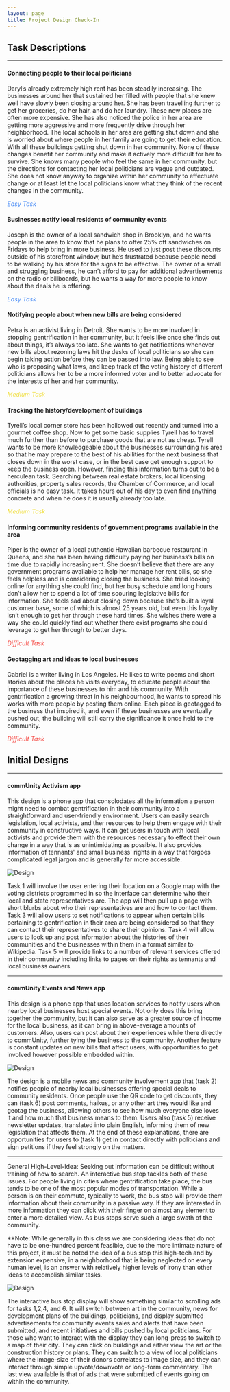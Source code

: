 ```yaml
---
layout: page
title: Project Design Check-In
---
```


## Task Descriptions

---

#### Connecting people to their local politicians

Daryl’s already extremely high rent has been steadily increasing. The businesses around her that sustained her filled with people that she knew well have slowly been closing around her. She has been travelling further to get her groceries, do her hair, and do her laundry. These new places are often more expensive. She has also noticed the police in her area are getting more aggressive and more frequently drive through her neighborhood. The local schools in her area are getting shut down and she is worried about where people in her family are going to get their education. With all these buildings getting shut down in her community. None of these changes benefit her community and make it actively more difficult for her to survive. She knows many people who feel the same in her community, but the directions for contacting her local politicians are vague and outdated. She does not know anyway to organize within her community to effectuate change or at least let the local politicians know what they think of the recent changes in the community. 

*<span style="color:#4287f5">Easy Task</span>*


#### Businesses notify local residents of community events

Joseph is the owner of a local sandwich shop in Brooklyn, and he wants people in the area to know that he plans to offer 25% off sandwiches on Fridays to help bring in more business. He used to just post these discounts outside of his storefront window, but he’s frustrated because people need to be walking by his store for the signs to be effective. The owner of a small and struggling business, he can’t afford to pay for additional advertisements on the radio or billboards, but he wants a way for more people to know about the deals he is offering. 


*<span style="color:#4287f5">Easy Task</span>*


#### Notifying people about when new bills are being considered

Petra is an activist living in Detroit. She wants to be more involved in stopping gentrification in her community, but it feels like once she finds out about things, it’s always too late. She wants to get notifications whenever new bills about rezoning laws hit the desks of local politicians so she can begin taking action before they can be passed into law. Being able to see who is proposing what laws, and keep track of the voting history of different politicians allows her to be a more informed voter and to better advocate for the interests of her and her community.


*<span style="color:#f0de3e">Medium Task</span>*


#### Tracking the history/development of buildings

Tyrell’s local corner store has been hollowed out recently and turned into a gourmet coffee shop. Now to get some basic supplies Tyrell has to travel much further than before to purchase goods that are not as cheap. Tyrell wants to be more knowledgeable about the businesses surrounding his area so that he may prepare to the best of his abilities for the next business that closes down in the worst case, or in the best case get enough support to keep the business open. However, finding this information turns out to be a herculean task. Searching between real estate brokers, local licensing authorities, property sales records, the Chamber of Commerce, and local officials is no easy task. It takes hours out of his day to even find anything concrete and when he does it is usually already too late. 


*<span style="color:#f0de3e">Medium Task</span>*


#### Informing community residents of government programs available in the area

Piper is the owner of a local authentic Hawaiian barbecue restaurant in Queens, and she has been having difficulty paying her business’s bills on time due to rapidly increasing rent. She doesn’t believe that there are any government programs available to help her manage her rent bills, so she feels helpless and is considering closing the business. She tried looking online for anything she could find, but her busy schedule and long hours don’t allow her to spend a lot of time scouring legislative bills for information. She feels sad about closing down because she’s built a loyal customer base, some of which is almost 25 years old, but even this loyalty isn’t enough to get her through these hard times. She wishes there were a way she could quickly find out whether there exist programs she could leverage to get her through to better days.


*<span style="color:#f54640">Difficult Task</span>*


#### Geotagging art and ideas to local businesses

Gabriel is a writer living in Los Angeles. He likes to write poems and short stories about the places he visits everyday, to educate people about the importance of these businesses to him and his community. With gentrification a growing threat in his neighbourhood, he wants to spread his works with more people by posting them online. Each piece is geotagged to the business that inspired it, and even if these businesses are eventually pushed out, the building will still carry the significance it once held to the community.


*<span style="color:#f54640">Difficult Task</span>*


## Initial Designs

---

#### commUnity Activism app

This design is a phone app that consolodates all the information a person might need to combat gentrification in their community into a straightforward and user-friendly environment. Users can easily search legislation, local activists, and ther resources to help them engage with their community in constructive ways. It can get users in touch with local activists and provide them with the resources necessary to effect their own change in a way that is as unintimidating as possible. It also provides information of tennants' and small business' rights in a way that forgoes complicated legal jargon and is generally far more accessible.

![Design](/img/design1.PNG)

Task 1 will involve the user entering their location on a Google map with the voting districts programmed in so the interface can determine who their local and state representatives are. The app will then pull up a page with short blurbs about who their representatives are and how to contact them. Task 3 will allow users to set notifications to appear when certain bills pertaining to gentrification in their area are being considered so that they can contact their representatives to share their opinions. Task 4 will allow users to look up and post information about the histories of their communities and the businesses within them in a format similar to Wikipedia. Task 5 will provide links to a number of relevant services offered in their community including links to pages on their rights as tennants and local business owners.

---

#### commUnity Events and News app

This design is a phone app that uses location services to notify users when nearby local businesses host special events. Not only does this bring together the community, but it can also serve as a greater source of income for the local business, as it can bring in above-average amounts of customers. Also, users can post about their experiences while there directly to commUnity, further tying the business to the community. Another feature is constant updates on new bills that affect users, with opportunities to get involved however possible embedded within.

![Design](/img/design2.PNG)

The design is a mobile news and community involvement app that (task 2) notifies people of nearby local businesses offering special deals to community residents. Once people use the QR code to get discounts, they can (task 6) post comments, haikus, or any other art they would like and geotag the business, allowing others to see how much everyone else loves it and how much that business means to them. Users also (task 5) receive newsletter updates, translated into plain English, informing them of new legislation that affects them. At the end of these explanations, there are opportunities for users to (task 1) get in contact directly with politicians and sign petitions if they feel strongly on the matters. 

---

General High-Level-Idea: Seeking out information can be difficult without training of how to search. An interactive bus stop tackles both of these issues. For people living in cities where gentrification take place, the bus tends to be one of the most popular modes of transportation. While a person is on their commute, typically to work, the bus stop will provide them information about their community in a passive way. If they are interested in more information they can click with their finger on almost any element to enter a more detailed view. As bus stops serve such a large swath of the community.

**Note: While generally in this class we are considering ideas that do not have to be one-hundred percent feasible, due to the more intimate nature of this project, it must be noted the idea of a bus stop this high-tech and by extension expensive, in a neighborhood that is being neglected on every human level, is an answer with relatively higher levels of irony than other ideas to accomplish similar tasks.

![Design](/img/design3.png)

The interactive bus stop display will show something similar to scrolling ads for tasks 1,2,4, and 6. It will switch between art in the community, news for development plans of the buildings, politicians, and display submitted advertisements for community events sales and alerts that have been submitted, and recent initiatives and bills pushed by local politicians. For those who want to interact with the display they can long-press to switch to a map of their city. They can click on buildings and either view the art or the construction history or plans. They can switch to a view of local politicians where the image-size of their donors correlates to image size, and they can interact through simple upvote/downvote or long-form commentary. The last view available is that of ads that were submitted of events going on within the community. 

